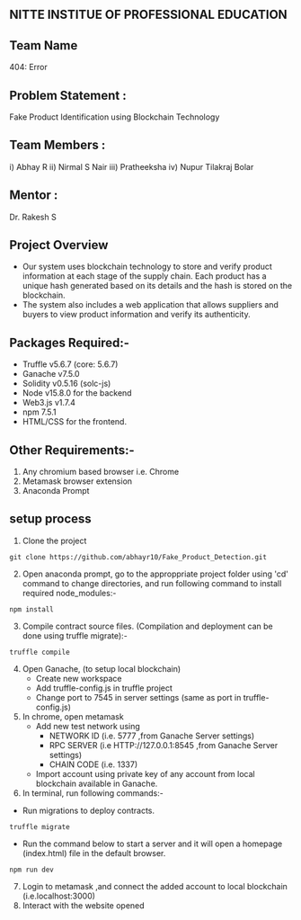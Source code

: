 ## NITTE INSTITUE OF PROFESSIONAL EDUCATION 
## Team Name
404: Error
## Problem Statement : 
Fake Product Identification using Blockchain Technology
## Team Members : 
i) Abhay R
ii) Nirmal S Nair
iii) Pratheeksha
iv) Nupur Tilakraj Bolar
## Mentor :
Dr. Rakesh S 

## Project Overview
- Our system uses blockchain technology to store and verify product information at each stage of the supply chain. Each product has a unique hash generated based on its details and the hash is stored on the blockchain.
- The system also includes a web application that allows suppliers and buyers to view product information and verify its authenticity.


## Packages Required:-
- Truffle v5.6.7 (core: 5.6.7)
- Ganache v7.5.0
- Solidity v0.5.16 (solc-js)
- Node v15.8.0 for the backend
- Web3.js v1.7.4 
- npm 7.5.1
- HTML/CSS for the frontend.

## Other Requirements:-
1. Any chromium based browser i.e. Chrome 
2. Metamask browser extension
3. Anaconda Prompt
    
## setup process 

1. Clone the project
```
git clone https://github.com/abhayr10/Fake_Product_Detection.git
```
2. Open anaconda prompt, go to the approppriate project folder using 'cd' command to change directories, and run following command to install required node_modules:-
```
npm install
```
3. Compile contract source files. (Compilation and deployment can be done using truffle migrate):-
```
truffle compile
```

4. Open Ganache, (to setup local blockchain)
    - Create new workspace
    - Add truffle-config.js  in truffle project 
    - Change port to 7545 in server settings (same as port in truffle-config.js)
5. In chrome, open metamask 
   - Add new test network using  
        - NETWORK ID (i.e. 5777 ,from Ganache Server settings) 
        - RPC SERVER (i.e HTTP://127.0.0.1:8545 ,from Ganache Server settings)
        - CHAIN CODE (i.e. 1337)
   - Import account using private key of any account from local blockchain available in Ganache.
6. In terminal, run following commands:-
- Run migrations to deploy contracts.
```
truffle migrate
```

- Run the command below to start a server and it will open a homepage (index.html) file in the default browser.
```
npm run dev 
``` 
7. Login to metamask ,and connect the added account to local blockchain (i.e.localhost:3000)
8. Interact with the website opened 

